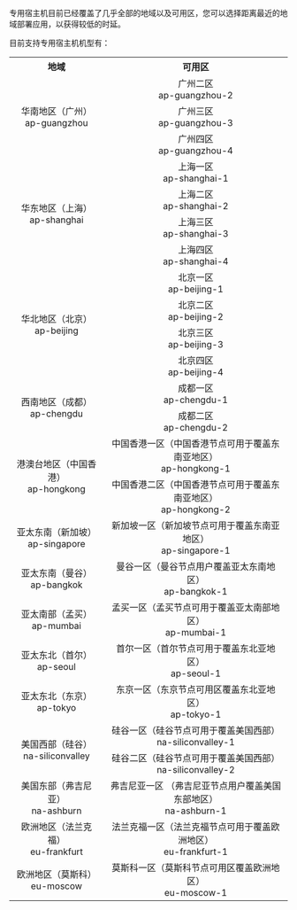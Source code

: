专用宿主机目前已经覆盖了几乎全部的地域以及可用区，您可以选择距离最近的地域部署应用，以获得较低的时延。

目前支持专用宿主机机型有：
<table style="text-align: center;">
<tr><th>地域</th><th>可用区</th></tr>
<tr>
	<td rowspan="3">华南地区（广州）</br>ap-guangzhou</td><td>广州二区 </br> ap-guangzhou-2</td>
</tr>
<tr>
	<td>广州三区 </br> ap-guangzhou-3</td>
</tr>
<tr>
	<td>广州四区 </br> ap-guangzhou-4</td>
</tr>
<tr>
	<td rowspan="4">华东地区（上海） </br> ap-shanghai</td><td>上海一区 </br> ap-shanghai-1</td>
</tr>
<tr>
	<td>上海二区 </br> ap-shanghai-2</td>
</tr>
<tr>
	<td>上海三区 </br> ap-shanghai-3</td>
</tr>
<tr>
	<td>上海四区 </br> ap-shanghai-4</td>
</tr>
<tr>
	<td rowspan="4">华北地区（北京） </br> ap-beijing</td><td>北京一区 </br> ap-beijing-1</td>
</tr>
<tr>
	<td>北京二区 </br> ap-beijing-2</td>
</tr>
<tr>
	<td>北京三区 </br> ap-beijing-3</td>
</tr>
<tr>
	<td>北京四区 </br> ap-beijing-4</td>
</tr>
<tr>
	<td rowspan="2">西南地区（成都） </br> ap-chengdu</td><td>成都一区 </br> ap-chengdu-1</td>
</tr>
<tr>
	<td>成都二区 </br> ap-chengdu-2</td>
</tr>
<tr>
	<td rowspan="2">港澳台地区（中国香港） </br> ap-hongkong</td><td>中国香港一区（中国香港节点可用于覆盖东南亚地区）</br> ap-hongkong-1</td>
</tr>
<tr>
	<td>中国香港二区（中国香港节点可用于覆盖东南亚地区）</br> ap-hongkong-2</td>
</tr>
<tr>
	<td>亚太东南（新加坡） </br> ap-singapore</td><td>新加坡一区（新加坡节点可用于覆盖东南亚地区）</br> ap-singapore-1</td>
</tr>
<tr>
	<td>亚太东南（曼谷） </br> ap-bangkok</td><td>曼谷一区（曼谷节点用户覆盖亚太东南地区） </br> ap-bangkok-1</td>
</tr>
<tr>
	<td>亚太南部（孟买） </br> ap-mumbai</td><td>孟买一区（孟买节点可用于覆盖亚太南部地区） </br> ap-mumbai-1</td>
</tr>
<tr>
	<td>亚太东北（首尔） </br> ap-seoul</td><td>首尔一区（首尔节点可用于覆盖东北亚地区） </br> ap-seoul-1</td>
</tr>
<tr>
	<td>亚太东北（东京） </br> ap-tokyo</td><td>东京一区（东京节点可用区覆盖东北亚地区） </br> ap-tokyo-1</td>
</tr>
<tr>
	<td rowspan="2">美国西部（硅谷） </br> na-siliconvalley</td><td>硅谷一区（硅谷节点可用于覆盖美国西部） </br> na-siliconvalley-1</td>
</tr>
<tr>
	<td>硅谷二区（硅谷节点可用于覆盖美国西部） </br> na-siliconvalley-2</td>
</tr>
<tr>
	<td>美国东部（弗吉尼亚） </br> na-ashburn</td><td>弗吉尼亚一区 （弗吉尼亚节点用户覆盖美国东部地区） </br> na-ashburn-1</td>
</tr>
<tr>
	<td>欧洲地区（法兰克福） </br> eu-frankfurt</td><td>法兰克福一区（法兰克福节点可用于覆盖欧洲地区） </br> eu-frankfurt-1</td>
</tr>
<tr>
	<td>欧洲地区（莫斯科） </br> eu-moscow</td><td>莫斯科一区（莫斯科节点可用区覆盖欧洲地区） </br> eu-moscow-1</td>
</tr>
</table>

